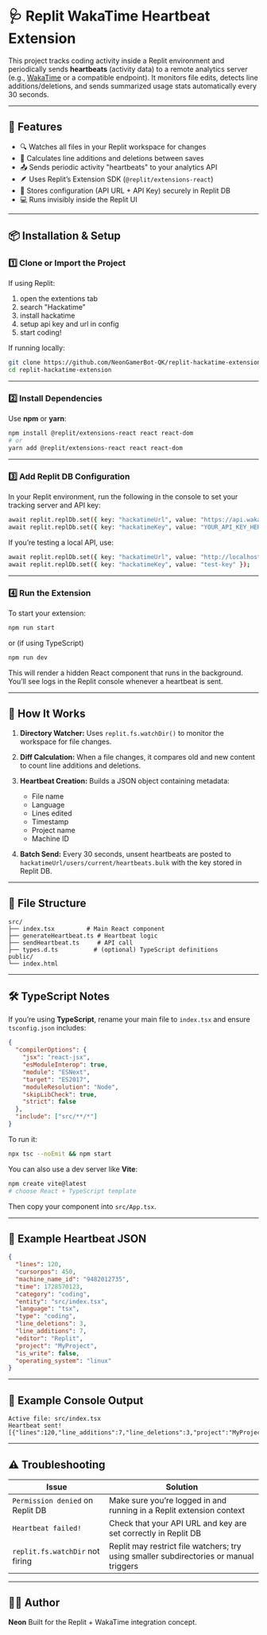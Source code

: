 <!-- yes this readme is ai sorry -->
# 🩺 Replit WakaTime Heartbeat Extension

This project tracks coding activity inside a Replit environment and periodically sends **heartbeats** (activity data) to a remote analytics server (e.g., [WakaTime](https://wakatime.com/) or a compatible endpoint).
It monitors file edits, detects line additions/deletions, and sends summarized usage stats automatically every 30 seconds.

---

## 🚀 Features

* 🔍 Watches all files in your Replit workspace for changes
* 🧠 Calculates line additions and deletions between saves
* 📤 Sends periodic activity "heartbeats" to your analytics API
* 🪶 Uses Replit’s Extension SDK (`@replit/extensions-react`)
* 🧰 Stores configuration (API URL + API Key) securely in Replit DB
* 💻 Runs invisibly inside the Replit UI

---

## 📦 Installation & Setup

### 1️⃣ Clone or Import the Project

If using Replit:

1. open the extentions tab
2. search "Hackatime"
3. install hackatime
4. setup api key and url in config
5. start coding!

If running locally:

```bash
git clone https://github.com/NeonGamerBot-QK/replit-hackatime-extension.git
cd replit-hackatime-extension
```

---

### 2️⃣ Install Dependencies

Use **npm** or **yarn**:

```bash
npm install @replit/extensions-react react react-dom
# or
yarn add @replit/extensions-react react react-dom
```

---

### 3️⃣ Add Replit DB Configuration

In your Replit environment, run the following in the console to set your tracking server and API key:

```bash
await replit.replDb.set({ key: "hackatimeUrl", value: "https://api.wakatime.com/api/v1" });
await replit.replDb.set({ key: "hackatimeKey", value: "YOUR_API_KEY_HERE" });
```

If you’re testing a local API, use:

```bash
await replit.replDb.set({ key: "hackatimeUrl", value: "http://localhost:3000" });
await replit.replDb.set({ key: "hackatimeKey", value: "test-key" });
```

---

### 4️⃣ Run the Extension

To start your extension:

```bash
npm run start
```

or (if using TypeScript)

```bash
npm run dev
```

This will render a hidden React component that runs in the background.
You’ll see logs in the Replit console whenever a heartbeat is sent.

---

## 🧠 How It Works

1. **Directory Watcher:**
   Uses `replit.fs.watchDir()` to monitor the workspace for file changes.

2. **Diff Calculation:**
   When a file changes, it compares old and new content to count line additions and deletions.

3. **Heartbeat Creation:**
   Builds a JSON object containing metadata:

   * File name
   * Language
   * Lines edited
   * Timestamp
   * Project name
   * Machine ID

4. **Batch Send:**
   Every 30 seconds, unsent heartbeats are posted to `hackatimeUrl/users/current/heartbeats.bulk` with the key stored in Replit DB.

---

## 🧩 File Structure

```
src/
├── index.tsx         # Main React component
├── generateHeartbeat.ts # Heartbeat logic
├── sendHeartbeat.ts     # API call
├── types.d.ts          # (optional) TypeScript definitions
public/
└── index.html
```

---

## 🛠️ TypeScript Notes

If you’re using **TypeScript**, rename your main file to `index.tsx` and ensure `tsconfig.json` includes:

```json
{
  "compilerOptions": {
    "jsx": "react-jsx",
    "esModuleInterop": true,
    "module": "ESNext",
    "target": "ES2017",
    "moduleResolution": "Node",
    "skipLibCheck": true,
    "strict": false
  },
  "include": ["src/**/*"]
}
```

To run it:

```bash
npx tsc --noEmit && npm start
```

You can also use a dev server like **Vite**:

```bash
npm create vite@latest
# choose React + TypeScript template
```

Then copy your component into `src/App.tsx`.

---

## 🧾 Example Heartbeat JSON

```json
{
  "lines": 120,
  "cursorpos": 450,
  "machine_name_id": "9482012735",
  "time": 1728570123,
  "category": "coding",
  "entity": "src/index.tsx",
  "language": "tsx",
  "type": "coding",
  "line_deletions": 3,
  "line_additions": 7,
  "editor": "Replit",
  "project": "MyProject",
  "is_write": false,
  "operating_system": "linux"
}
```

---

## 🧩 Example Console Output

```
Active file: src/index.tsx
Heartbeat sent! [{"lines":120,"line_additions":7,"line_deletions":3,"project":"MyProject"}]
```

---

## ⚠️ Troubleshooting

| Issue                            | Solution                                                                               |
| -------------------------------- | -------------------------------------------------------------------------------------- |
| `Permission denied` on Replit DB | Make sure you’re logged in and running in a Replit extension context                   |
| `Heartbeat failed!`              | Check that your API URL and key are set correctly in Replit DB                         |
| `replit.fs.watchDir` not firing  | Replit may restrict file watchers; try using smaller subdirectories or manual triggers |

---

## 🧑‍💻 Author

**Neon**
Built for the Replit + WakaTime integration concept.
